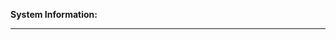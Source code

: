 <b>System Information:</b>
  <!-- Go to "Help → View Debug Log" and copy all lines above the separation here! -->

  <!-- If you can't install Cockatrice to access that information, make
       sure to include your OS and the app version from the setup file here -->
_______________________________________________________________________________________

  <!-- Explain your issue/request/suggestion in detail here! -->

  <!-- This repository is ONLY about development of the Cockatrice app.
       If you have any problems with a server (e.g. registering, connecting, ban...)
       you have to contact that server's owner/admin. 
       Check this list of public servers with webpage links and contact details:
       https://github.com/Cockatrice/Cockatrice/wiki/Public-Servers -->
